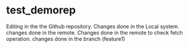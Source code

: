 # test_demorep
Editing in the the Github repository.
Changes done in the Local system.
changes done in the remote.
Changes done in the remote to check fetch operation.
changes done in the branch (feature1)
